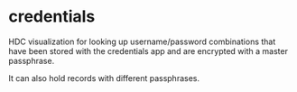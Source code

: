 credentials
===========

HDC visualization for looking up username/password combinations that have been stored with the credentials app and are encrypted with a master passphrase.

It can also hold records with different passphrases.